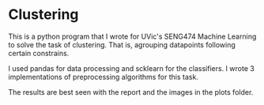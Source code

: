 # Clustering 

This is a python program that I wrote for UVic's SENG474 Machine Learning to solve the task of clustering. That is, agrouping datapoints following certain constrains.

I used pandas for data processing and scklearn for the classifiers. I wrote 3 implementations of preprocessing algorithms for this task.

The results are best seen with the report and the images in the plots folder.
